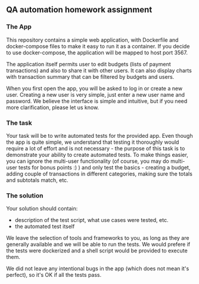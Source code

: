 ## QA automation homework assignment

### The App

This repository contains a simple web application, with Dockerfile and docker-compose files to make it easy to run it as a container. If you decide to use docker-compose, the application will be mapped to host port 3567.

The application itself permits user to edit budgets (lists of payment transactions) and also to share it with other users. It can also display charts with transaction summary that can be filtered by budgets and users.

When you first open the app, you will be asked to log in or create a new user. Creating a new user is very simple, just enter a new user name and password. We believe the interface is simple and intuitive, but if you need more clarification, please let us know.

### The task

Your task will be to write automated tests for the provided app. Even though the app is quite simple, we understand that testing it thoroughly would require a lot of effort and is not necessary - the purpose of this task is to demonstrate your ability to create automated tests. To make things easier, you can ignore the multi-user functionality (of course, you may do multi-user tests for bonus points :) ) and only test the basics - creating a budget, adding couple of transactions in different categories, making sure the totals and subtotals match, etc.

### The solution

Your solution should contain:
* description of the test script, what use cases were tested, etc.
* the automated test itself

We leave the selection of tools and frameworks to you, as long as they are generally available and we will be able to run the tests. We would prefere if the tests were dockerized and a shell script would be provided to execute them.

We did not leave any intentional bugs in the app (which does not mean it's perfect), so it's OK if all the tests pass.
